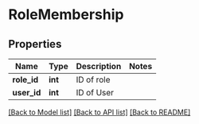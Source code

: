 # RoleMembership

## Properties
Name | Type | Description | Notes
------------ | ------------- | ------------- | -------------
**role_id** | **int** | ID of role | 
**user_id** | **int** | ID of User | 

[[Back to Model list]](../README.md#documentation-for-models) [[Back to API list]](../README.md#documentation-for-api-endpoints) [[Back to README]](../README.md)


